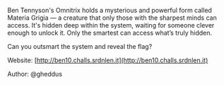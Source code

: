 Ben Tennyson's Omnitrix holds a mysterious and powerful form called Materia Grigia — a creature that only those with the sharpest minds can access. It's hidden deep within the system, waiting for someone clever enough to unlock it. Only the smartest can access what’s truly hidden.

Can you outsmart the system and reveal the flag?

Website: [http://ben10.challs.srdnlen.it](http://ben10.challs.srdnlen.it)

Author: @gheddus
